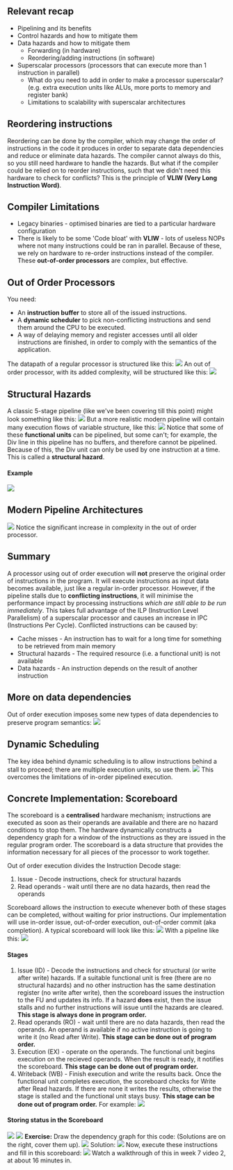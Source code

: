 ## Relevant recap
- Pipelining and its benefits
- Control hazards and how to mitigate them
- Data hazards and how to mitigate them
	- Forwarding (in hardware)
	- Reordering/adding instructions (in software)
- Superscalar processors (processors that can execute more than 1 instruction in parallel)
	- What do you need to add in order to make a processor superscalar? (e.g. extra execution units like ALUs, more ports to memory and register bank)
	- Limitations to scalability with superscalar architectures

## Reordering instructions
Reordering can be done by the compiler, which may change the order of instructions in the code it produces in order to separate data dependencies and reduce or eliminate data hazards. The compiler cannot always do this, so you still need hardware to handle the hazards.
But what if the compiler could be relied on to reorder instructions, such that we didn't need this hardware to check for conflicts? This is the principle of **VLIW (Very Long Instruction Word)**. 

## Compiler Limitations
- Legacy binaries - optimised binaries are tied to a particular hardware configuration
- There is likely to be some 'Code bloat' with **VLIW** - lots of useless NOPs where not many instructions could be ran in parallel.
Because of these, we rely on hardware to re-order instructions instead of the compiler. These **out-of-order processors** are complex, but effective.

## Out of Order Processors
You need:
- An **instruction buffer** to store all of the issued instructions.
- A **dynamic scheduler** to pick non-conflicting instructions and send them around the CPU to be executed.
- A way of delaying memory and register accesses until all older instructions are finished, in order to comply with the semantics of the application.

The datapath of a regular processor is structured like this:
![](Pasted%20image%2020230313103358.png)
An out of order processor, with its added complexity, will be structured like this:
![](Pasted%20image%2020230313103514.png)

## Structural Hazards
A classic 5-stage pipeline (like we've been covering till this point) might look something like this:
![](Pasted%20image%2020230313103619.png)
But a more realistic modern pipeline will contain many execution flows of variable structure, like this:
![](Pasted%20image%2020230313103720.png)
Notice that some of these **functional units** can be pipelined, but some can't; for example, the Div line in this pipeline has no buffers, and therefore cannot be pipelined. Because of this, the Div unit can only be used by one instruction at a time. This is called a **structural hazard**.
#### Example
![](Pasted%20image%2020230313104138.png)

## Modern Pipeline Architectures
![](Pasted%20image%2020230313104206.png)
Notice the significant increase in complexity in the out of order processor.

## Summary
A processor using out of order execution will **not** preserve the original order of instructions in the program. It will execute instructions as input data becomes available, just like a regular in-order processor. However, if the pipeline stalls due to **conflicting instructions**, it will minimise the performance impact by processing instructions *which are still able to be run immediately*. This takes full advantage of the ILP (Instruction Level Parallelism) of a superscalar processor and causes an increase in IPC (Instructions Per Cycle).
Conflicted instructions can be caused by:
- Cache misses - An instruction has to wait for a long time for something to be retrieved from main memory
- Structural hazards - The required resource (i.e. a functional unit) is not available
- Data hazards - An instruction depends on the result of another instruction

## More on data dependencies
Out of order execution imposes some new types of data dependencies to preserve program semantics:
![](Pasted%20image%2020230313111226.png)
## Dynamic Scheduling
The key idea behind dynamic scheduling is to allow instructions behind a stall to proceed; there are multiple execution units, so use them.
![](Pasted%20image%2020230313111420.png)
This overcomes the limitations of in-order pipelined execution.

## Concrete Implementation: Scoreboard
The scoreboard is a **centralised** hardware mechanism; instructions are executed as soon as their operands are available and there are no hazard conditions to stop them.
The hardware dynamically constructs a dependency graph for a window of the instructions as they are issued in the regular program order.
The scoreboard is a data structure that provides the information necessary for all pieces of the processor to work together.

Out of order execution divides the Instruction Decode stage:
1. Issue - Decode instructions, check for structural hazards
2. Read operands - wait until there are no data hazards, then read the operands

Scoreboard allows the instruction to execute whenever both of these stages can be completed, without waiting for prior instructions.
Our implementation will use in-order issue, out-of-order execution, out-of-order commit (aka completion).
A typical scoreboard will look like this:
![](Pasted%20image%2020230313111929.png)
With a pipeline like this:
![](Pasted%20image%2020230313111954.png)

#### Stages
1. Issue (ID) - Decode the instructions and check for structural (or write after write) hazards. If a suitable functional unit is free (there are no structural hazards) and no other instruction has the same destination register (no write after write), then the scoreboard issues the instruction to the FU and updates its info. If a hazard **does** exist, then the issue stalls and no further instructions will issue until the hazards are cleared. **This stage is always done in program order.**
2. Read operands (RO) - wait until there are no data hazards, then read the operands. An operand is available if no active instruction is going to write it (no Read after Write). **This stage can be done out of program order.**
3. Execution (EX) - operate on the operands. The functional unit begins execution on the recieved operands. When the result is ready, it notifies the scoreboard. **This stage can be done out of program order.**
4. Writeback (WB) - Finish execution and write the results back. Once the functional unit completes execution, the scoreboard checks for Write after Read hazards. If there are none it writes the results, otherwise the stage is stalled and the functional unit stays busy. **This stage can be done out of program order.** For example:
![](Pasted%20image%2020230313112612.png)

#### Storing status in the Scoreboard
![](Pasted%20image%2020230313112943.png)
![](Pasted%20image%2020230313113000.png)
**Exercise:** Draw the dependency graph for this code: (Solutions are on the right, cover them up).
![](Pasted%20image%2020230313113621.png)
Solution:
![](Pasted%20image%2020230313113758.png)
Now, execute these instructions and fill in this scoreboard:
![](Pasted%20image%2020230313113843.png)
Watch a walkthrough of this in week 7 video 2, at about 16 minutes in.

